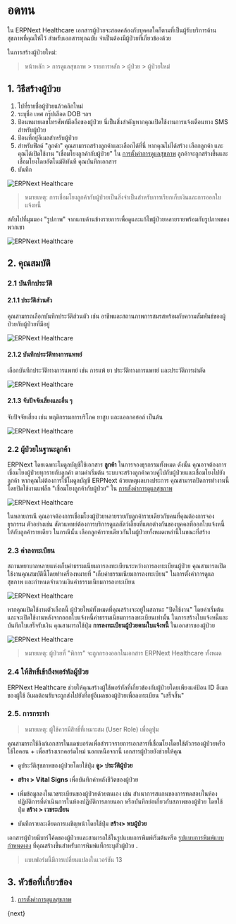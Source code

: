 <!-- add-breadcrumbs -->
# อดทน

ใน ERPNext Healthcare เอกสารผู้ป่วยจะสอดคล้องกับบุคคลใดก็ตามที่เป็นผู้รับบริการด้านสุขภาพที่คุณให้ไว้ สำหรับเอกสารทุกฉบับ จำเป็นต้องมีผู้ป่วยที่เกี่ยวข้องด้วย

ในการสร้างผู้ป่วยใหม่:

> หน้าหลัก > การดูแลสุขภาพ > รายการหลัก > ผู้ป่วย > ผู้ป่วยใหม่

## 1. วิธีสร้างผู้ป่วย

1. ไปที่รายชื่อผู้ป่วยแล้วคลิกใหม่
2. ระบุชื่อ เพศ กรุ๊ปเลือด DOB ฯลฯ
3. ป้อนหมายเลขโทรศัพท์มือถือของผู้ป่วย นี่เป็นสิ่งสำคัญหากคุณเปิดใช้งานการแจ้งเตือนทาง SMS สำหรับผู้ป่วย
4. ป้อนที่อยู่อีเมลสำหรับผู้ป่วย
5. สำหรับฟิลด์ "ลูกค้า" คุณสามารถสร้างลูกค้าและเลือกได้ที่นี่ หากคุณไม่ได้สร้าง เลือกลูกค้า และคุณได้เปิดใช้งาน "เชื่อมโยงลูกค้ากับผู้ป่วย" ใน [การตั้งค่าการดูแลสุขภาพ](/docs/user/manual/th/healthcare/healthcare_settings) ลูกค้าจะถูกสร้างขึ้นและเชื่อมโยงโดยอัตโนมัติทันที คุณบันทึกเอกสาร
6. บันทึก

<img class="screenshot" alt="ERPNext Healthcare" src="{{docs_base_url}}/assets/img/healthcare/patient_1.png">

> หมายเหตุ: การเชื่อมโยงลูกค้ากับผู้ป่วยเป็นสิ่งจำเป็นสำหรับการเรียกเก็บเงินและการออกใบแจ้งหนี้

สลับไปที่มุมมอง "รูปภาพ" จากแถบด้านข้างรายการเพื่อดูและแก้ไขผู้ป่วยหลายรายพร้อมกับรูปภาพของพวกเขา

<img class="screenshot" alt="ERPNext Healthcare" src="{{docs_base_url}}/assets/img/healthcare/patient-repo.png">

## 2. คุณสมบัติ

### 2.1 บันทึกประวัติ

#### 2.1.1 ประวัติส่วนตัว

คุณสามารถเลือกบันทึกประวัติส่วนตัว เช่น อาชีพและสถานภาพการสมรสพร้อมกับความสัมพันธ์ของผู้ป่วยกับผู้ป่วยที่มีอยู่

<img class="screenshot" alt="ERPNext Healthcare" src="{{docs_base_url}}/assets/img/healthcare/patient_personal_history.png">

#### 2.1.2 บันทึกประวัติทางการแพทย์

เลือกบันทึกประวัติทางการแพทย์ เช่น การแพ้ ยา ประวัติทางการแพทย์ และประวัติการผ่าตัด

<img class="screenshot" alt="ERPNext Healthcare" src="{{docs_base_url}}/assets/img/healthcare/patient_surgical_history.png">

#### 2.1.3 จับปัจจัยเสี่ยงและอื่น ๆ

จับปัจจัยเสี่ยง เช่น พฤติกรรมการบริโภค ยาสูบ และแอลกอฮอล์ เป็นต้น

<img class="screenshot" alt="ERPNext Healthcare" src="{{docs_base_url}}/assets/img/healthcare/patient_risk_factors.png">

### 2.2 ผู้ป่วยในฐานะลูกค้า

ERPNext โดยเฉพาะโมดูลบัญชีใช้เอกสาร **ลูกค้า** ในการจองธุรกรรมทั้งหมด ดังนั้น คุณอาจต้องการเชื่อมโยงผู้ป่วยทุกรายกับลูกค้า ตามค่าเริ่มต้น ระบบจะสร้างลูกค้าควบคู่ไปกับผู้ป่วยและเชื่อมโยงไปยังลูกค้า หากคุณไม่ต้องการใช้โมดูลบัญชี ERPNext ด้วยเหตุผลบางประการ คุณสามารถปิดการทำงานนี้โดยปิดใช้งานแฟล็ก "เชื่อมโยงลูกค้ากับผู้ป่วย" ใน [การตั้งค่าการดูแลสุขภาพ](/docs/user/manual/th/healthcare/healthcare_settings)

<img class="screenshot" alt="ERPNext Healthcare" src="{{docs_base_url}}/assets/img/healthcare/patient_link_customer.png">

ในหลายกรณี คุณอาจต้องการเชื่อมโยงผู้ป่วยหลายรายกับลูกค้ารายเดียวกับคนที่คุณต้องการจองธุรกรรม ตัวอย่างเช่น สัตวแพทย์ต้องการบริการดูแลสัตว์เลี้ยงที่แตกต่างกันของบุคคลที่ออกใบแจ้งหนี้ให้กับลูกค้ารายเดียว ในกรณีนั้น เลือกลูกค้ารายเดียวกันในผู้ป่วยทั้งหมดเหล่านี้ในขณะที่สร้าง

### 2.3 ค่าลงทะเบียน

สถานพยาบาลหลายแห่งเก็บค่าธรรมเนียมการลงทะเบียนระหว่างการลงทะเบียนผู้ป่วย คุณสามารถเปิดใช้งานคุณสมบัตินี้โดยทำเครื่องหมายที่ "เก็บค่าธรรมเนียมการลงทะเบียน" ในการตั้งค่าการดูแลสุขภาพ และกำหนดจำนวนเงินค่าธรรมเนียมการลงทะเบียน

<img class="screenshot" alt="ERPNext Healthcare" src="{{docs_base_url}}/assets/img/healthcare/patient_registration_fee.png">

หากคุณเปิดใช้งานตัวเลือกนี้ ผู้ป่วยใหม่ทั้งหมดที่คุณสร้างจะอยู่ในสถานะ "ปิดใช้งาน" โดยค่าเริ่มต้น และจะเปิดใช้งานหลังจากออกใบแจ้งหนี้ค่าธรรมเนียมการลงทะเบียนเท่านั้น ในการสร้างใบแจ้งหนี้และบันทึกใบเสร็จรับเงิน คุณสามารถใช้ปุ่ม **การลงทะเบียนผู้ป่วยตามใบแจ้งหนี้** ในเอกสารของผู้ป่วย

<img class="screenshot" alt="ERPNext Healthcare" src="{{docs_base_url}}/assets/img/healthcare/patient_disabled.png">

> หมายเหตุ: ผู้ป่วยที่ "พิการ" จะถูกกรองออกในเอกสาร ERPNext Healthcare ทั้งหมด

### 2.4 ให้สิทธิ์เข้าถึงพอร์ทัลผู้ป่วย
ERPNext Healthcare ช่วยให้คุณสร้างผู้ใช้พอร์ทัลที่เกี่ยวข้องกับผู้ป่วยโดยเพียงแค่ป้อน ID อีเมลของผู้ใช้ อีเมลต้อนรับจะถูกส่งไปยังที่อยู่อีเมลของผู้ป่วยเพื่อลงทะเบียน "เสร็จสิ้น"

### 2.5. การกระทำ

> หมายเหตุ: ผู้ใช้ควรมีสิทธิ์ที่เหมาะสม (User Role) เพื่อดูปุ่ม

คุณสามารถใช้ลิงก์เอกสารในแดชบอร์ดเพื่อสำรวจรายการเอกสารที่เชื่อมโยงโดยใช้ตัวกรองผู้ป่วยหรือใช้ไอคอน + เพื่อสร้างเรกคอร์ดใหม่ นอกเหนือจากนี้ เอกสารผู้ป่วยยังช่วยให้คุณ

* ดูประวัติสุขภาพของผู้ป่วยโดยใช้ปุ่ม **ดู> ประวัติผู้ป่วย**

* **สร้าง > Vital Signs** เพื่อบันทึกค่าพลังชีวิตของผู้ป่วย

* เพิ่มข้อมูลลงในเวชระเบียนของผู้ป่วยด้วยตนเอง เช่น สำเนาการสแกนของการทดสอบในห้องปฏิบัติการที่ดำเนินการในห้องปฏิบัติการภายนอก หรือบันทึกย่อเกี่ยวกับสภาพของผู้ป่วย โดยใช้ปุ่ม **สร้าง > เวชระเบียน**

* บันทึกรายละเอียดการเผชิญหน้าโดยใช้ปุ่ม **สร้าง> พบผู้ป่วย**

เอกสารผู้ป่วยมีบาร์โค้ดของผู้ป่วยและสามารถใช้ในรูปแบบการพิมพ์เริ่มต้นหรือ [รูปแบบการพิมพ์แบบกำหนดเอง](/docs/user/manual/th/customize-erpnext/print-format) ที่คุณสร้างขึ้นสำหรับการพิมพ์แท็กระบุตัวผู้ป่วย .

> แบบฟอร์มนี้มีการเปลี่ยนแปลงในเวอร์ชัน 13

## 3. หัวข้อที่เกี่ยวข้อง
1. [การตั้งค่าการดูแลสุขภาพ](/docs/user/manual/th/healthcare/healthcare_settings)

{next}

